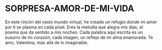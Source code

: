 # SORPRESA-AMOR-DE-MI-VIDA
En este rincón del vasto mundo virtual, he creado un refugio donde mi amor por ti se plasma en cada píxel. Eres la melodía que alegra mis días, el poema que da sentido a mis noches. Cada palabra aquí escrita es un susurro de mi corazón, cada imagen, un reflejo de mi alma enamorada. Te amo, Valentina, más allá de lo imaginable.
